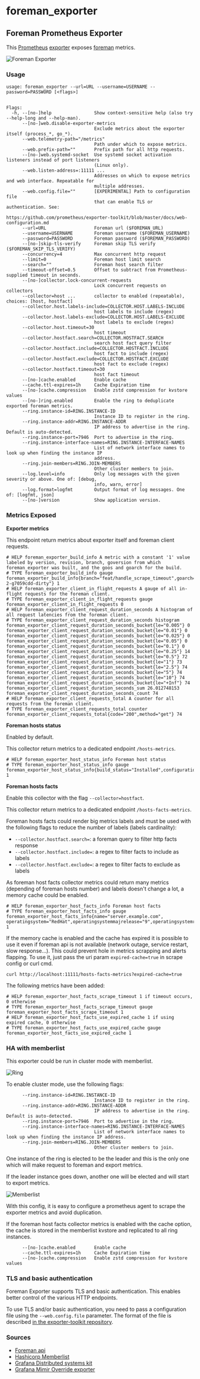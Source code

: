 # foreman_exporter

## Foreman Prometheus Exporter

This [Prometheus](https://prometheus.io/)
[exporter](https://prometheus.io/docs/instrumenting/exporters/)
exposes [foreman](https://www.theforeman.org/) metrics.

![Foreman Exporter](img/home.png)

### Usage

```
usage: foreman_exporter --url=URL --username=USERNAME --password=PASSWORD [<flags>]


Flags:
  -h, --[no-]help                Show context-sensitive help (also try --help-long and --help-man).
      --[no-]web.disable-exporter-metrics  
                                 Exclude metrics about the exporter itself (process_*, go_*).
      --web.telemetry-path="/metrics"  
                                 Path under which to expose metrics.
      --web.prefix-path=""       Prefix path for all http requests.
      --[no-]web.systemd-socket  Use systemd socket activation listeners instead of port listeners
                                 (Linux only).
      --web.listen-address=:11111 ...  
                                 Addresses on which to expose metrics and web interface. Repeatable for
                                 multiple addresses.
      --web.config.file=""       [EXPERIMENTAL] Path to configuration file
                                 that can enable TLS or authentication. See:
                                 https://github.com/prometheus/exporter-toolkit/blob/master/docs/web-configuration.md
      --url=URL                  Foreman url ($FOREMAN_URL)
      --username=USERNAME        Foreman username ($FOREMAN_USERNAME)
      --password=PASSWORD        Foreman password ($FOREMAN_PASSWORD)
      --[no-]skip-tls-verify     Foreman skip TLS verify ($FOREMAN_SKIP_TLS_VERIFY)
      --concurrency=4            Max concurrent http request
      --limit=0                  Foreman host limit search
      --search=""                Foreman host search filter
      --timeout-offset=0.5       Offset to subtract from Prometheus-supplied timeout in seconds.
      --[no-]collector.lock-concurrent-requests  
                                 Lock concurrent requests on collectors
      --collector=host ...       collector to enabled (repeatable), choices: [host, hostfact]
      --collector.host.labels-include=COLLECTOR.HOST.LABELS-INCLUDE  
                                 host labels to include (regex)
      --collector.host.labels-exclude=COLLECTOR.HOST.LABELS-EXCLUDE  
                                 host labels to exclude (regex)
      --collector.host.timeout=30  
                                 host timeout
      --collector.hostfact.search=COLLECTOR.HOSTFACT.SEARCH  
                                 search host fact query filter
      --collector.hostfact.include=COLLECTOR.HOSTFACT.INCLUDE  
                                 host fact to include (regex)
      --collector.hostfact.exclude=COLLECTOR.HOSTFACT.EXCLUDE  
                                 host fact to exclude (regex)
      --collector.hostfact.timeout=30  
                                 host fact timeout
      --[no-]cache.enabled       Enable cache
      --cache.ttl-expires=1h     Cache Expiration time
      --[no-]cache.compression   Enable zstd compression for kvstore values
      --[no-]ring.enabled        Enable the ring to deduplicate exported foreman metrics.
      --ring.instance-id=RING.INSTANCE-ID  
                                 Instance ID to register in the ring.
      --ring.instance-addr=RING.INSTANCE-ADDR  
                                 IP address to advertise in the ring. Default is auto-detected.
      --ring.instance-port=7946  Port to advertise in the ring.
      --ring.instance-interface-names=RING.INSTANCE-INTERFACE-NAMES  
                                 List of network interface names to look up when finding the instance IP
                                 address.
      --ring.join-members=RING.JOIN-MEMBERS  
                                 Other cluster members to join.
      --log.level=info           Only log messages with the given severity or above. One of: [debug,
                                 info, warn, error]
      --log.format=logfmt        Output format of log messages. One of: [logfmt, json]
      --[no-]version             Show application version.
```

### Metrics Exposed

**Exporter metrics**

This endpoint return metrics about exporter itself and foreman client requests.

```
# HELP foreman_exporter_build_info A metric with a constant '1' value labeled by version, revision, branch, goversion from which foreman_exporter was built, and the goos and goarch for the build.
# TYPE foreman_exporter_build_info gauge
foreman_exporter_build_info{branch="feat/handle_scrape_timeout",goarch="amd64",goos="linux",goversion="go1.21.1",revision="7059cdd4062a29a53cc43225c23061c3b9750aac",tags="unknown",version="0.0.5-2-g7059cdd-dirty"} 1
# HELP foreman_exporter_client_in_flight_requests A gauge of all in-flight requests for the foreman client.
# TYPE foreman_exporter_client_in_flight_requests gauge
foreman_exporter_client_in_flight_requests 0
# HELP foreman_exporter_client_request_duration_seconds A histogram of all request latencies from the foreman client.
# TYPE foreman_exporter_client_request_duration_seconds histogram
foreman_exporter_client_request_duration_seconds_bucket{le="0.005"} 0
foreman_exporter_client_request_duration_seconds_bucket{le="0.01"} 0
foreman_exporter_client_request_duration_seconds_bucket{le="0.025"} 0
foreman_exporter_client_request_duration_seconds_bucket{le="0.05"} 0
foreman_exporter_client_request_duration_seconds_bucket{le="0.1"} 0
foreman_exporter_client_request_duration_seconds_bucket{le="0.25"} 14
foreman_exporter_client_request_duration_seconds_bucket{le="0.5"} 72
foreman_exporter_client_request_duration_seconds_bucket{le="1"} 73
foreman_exporter_client_request_duration_seconds_bucket{le="2.5"} 74
foreman_exporter_client_request_duration_seconds_bucket{le="5"} 74
foreman_exporter_client_request_duration_seconds_bucket{le="10"} 74
foreman_exporter_client_request_duration_seconds_bucket{le="+Inf"} 74
foreman_exporter_client_request_duration_seconds_sum 26.012748153
foreman_exporter_client_request_duration_seconds_count 74
# HELP foreman_exporter_client_requests_total A counter for all requests from the foreman client.
# TYPE foreman_exporter_client_requests_total counter
foreman_exporter_client_requests_total{code="200",method="get"} 74
```

**Foreman hosts status**

Enabled by default.

This collector return metrics to a dedicated endpoint `/hosts-metrics`.

```
# HELP foreman_exporter_host_status_info Foreman host status
# TYPE foreman_exporter_host_status_info gauge
foreman_exporter_host_status_info{build_status="Installed",configuration_status="Active",global_status="OK",name="server.example.com",organization="example"} 1
```

**Foreman hosts facts**

Enable this collector with the flag `--collector=hostfact`.

This collector return metrics to a dedicated endpoint `/hosts-facts-metrics`.

Foreman hosts facts could render big metrics labels and must be used with the following flags to reduce the number of labels (labels cardinality):
- `--collector.hostfact.search=`: a foreman query to filter http facts response
- `--collector.hostfact.include=`: a regex to filter facts to include as labels
- `--collector.hostfact.exclude=`: a regex to filter facts to exclude as labels

As foreman host facts collector metrics could return many metrics (depending of foreman hosts number) and labels doesn't change a lot, a memory cache could be enabled.

```
# HELP foreman_exporter_host_facts_info Foreman host facts
# TYPE foreman_exporter_host_facts_info gauge
foreman_exporter_host_facts_info{name="server.example.com", operatingsystem="RedHat",operatingsystemmajrelease="9",operatingsystemrelease="9.2"} 1
```

If the memory cache is enabled and the cache has expired it is possible to use it even if foreman api is not available (network outage, service restart, slow response...). This could prevent hole in metrics scrapping and alerts flapping. To use it, just pass the uri param `expired-cache=true` in scrape config or curl cmd.

```
curl http://localhost:11111/hosts-facts-metrics?expired-cache=true
```

The following metrics have been added:
```
# HELP foreman_exporter_host_facts_scrape_timeout 1 if timeout occurs, 0 otherwise
# TYPE foreman_exporter_host_facts_scrape_timeout gauge
foreman_exporter_host_facts_scrape_timeout 1
# HELP foreman_exporter_host_facts_use_expired_cache 1 if using expired cache, 0 otherwise
# TYPE foreman_exporter_host_facts_use_expired_cache gauge
foreman_exporter_host_facts_use_expired_cache 1
```

### HA with memberlist

This exporter could be run in cluster mode with memberlist.

![Ring](img/ring.png)

To enable cluster mode, use the following flags:
```
      --ring.instance-id=RING.INSTANCE-ID  
                                 Instance ID to register in the ring.
      --ring.instance-addr=RING.INSTANCE-ADDR  
                                 IP address to advertise in the ring. Default is auto-detected.
      --ring.instance-port=7946  Port to advertise in the ring.
      --ring.instance-interface-names=RING.INSTANCE-INTERFACE-NAMES  
                                 List of network interface names to look up when finding the instance IP address.
      --ring.join-members=RING.JOIN-MEMBERS  
                                 Other cluster members to join.
```

One instance of the ring is elected to be the leader and this is the only one which will make request to foreman and export metrics.

If the leader instance goes down, another one will be elected and will start to export metrics.

![Memberlist](img/memberlist.png)

With this config, it is easy to configure a prometheus agent to scrape the exporter metrics and avoid duplication.

If the foreman host facts collector metrics is enabled with the cache option, the cache is stored in the memberlist kvstore and replicated to all ring instances.

```
      --[no-]cache.enabled       Enable cache
      --cache.ttl-expires=1h     Cache Expiration time
      --[no-]cache.compression   Enable zstd compression for kvstore values
```

### TLS and basic authentication

Foreman Exporter supports TLS and basic authentication. This enables better control of the various HTTP endpoints.

To use TLS and/or basic authentication, you need to pass a configuration file using the `--web.config.file` parameter. The format of the file is described
[in the exporter-toolkit repository](https://github.com/prometheus/exporter-toolkit/blob/master/docs/web-configuration.md).

### Sources

- [Foreman api](https://apidocs.theforeman.org/foreman/2.4/apidoc/v2.html)
- [Hashicorp Memberlist](https://github.com/hashicorp/memberlist)
- [Grafana Distributed systems kit](https://github.com/grafana/dskit)
- [Grafana Mimir Override exporter](https://github.com/grafana/mimir/tree/main/pkg/util/validation/exporter)
